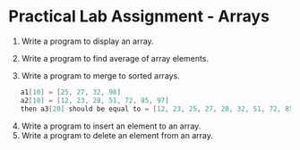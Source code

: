 # Practical Lab Assignment - Arrays

1. Write a program to display an array.

2. Write a program to find average of array elements.

3. Write a program to merge to sorted arrays.

```cpp
   a1[10] = [25, 27, 32, 98]
   a2[10] = [12, 23, 28, 51, 72, 85, 97]
   then a3[20] should be equal to = [12, 23, 25, 27, 28, 32, 51, 72, 85, 97, 98]
```

4. Write a program to insert an element to an array.
5. Write a program to delete an element from an array.
